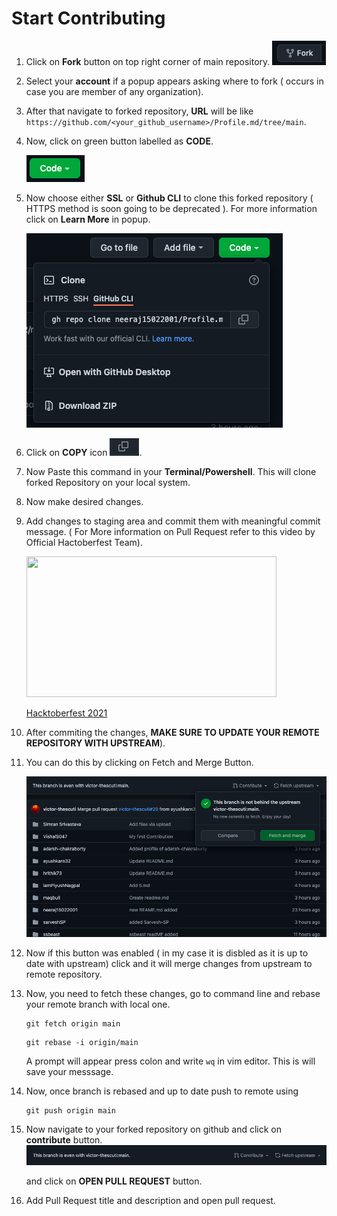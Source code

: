 # Start Contributing
1. Click on **Fork** button on top right corner of main repository.
![Fork Button](assets/fork_button.png)
2. Select your **account** if a popup appears asking where to fork ( occurs in case you are member of any organization).
3. After that navigate to forked repository, **URL** will be like `https://github.com/<your_github_username>/Profile.md/tree/main`.
4. Now, click on green button labelled as **CODE**.

    ![Code](assets/code_button.png)

5. Now choose either **SSL** or **Github CLI** to clone this forked repository ( HTTPS method is soon going to be deprecated ). For more information click on **Learn More** in popup.

    ![Code PopUp](assets/code_popup.png)
6. Click on **COPY** icon  ![Copy](assets/copy.png).
7. Now Paste this command in your **Terminal/Powershell**. This will clone forked Repository on your local system.
8. Now make desired changes.
9. Add changes to staging area and commit them with meaningful commit message. ( For More information on Pull Request refer to this video by Official Hactoberfest Team).
    <p><a href="https://hacktoberfest.digitalocean.com/resources?wvideo=tf3u5ruz5y"><img src="https://embedwistia-a.akamaihd.net/deliveries/4bdee00ef68274f35bc6ad84ac1e49c6.jpg?image_play_button_size=2x&amp;image_crop_resized=960x540&amp;image_play_button=1&amp;image_play_button_color=1e71e7e0" width="400" height="225" style="width: 400px; height: 225px;"></a></p><p><a href="https://hacktoberfest.digitalocean.com/resources?wvideo=tf3u5ruz5y">Hacktoberfest 2021</a></p>
10. After commiting the changes, **MAKE SURE TO UPDATE YOUR REMOTE REPOSITORY WITH UPSTREAM**).
11. You can do this by clicking on Fetch and Merge Button.

    ![Fetch and Merge](assets/fetch_and_merge.png)
12. Now if this button was enabled ( in my case it is disbled as it is up to date with upstream) click and it will merge changes from upstream to remote repository.
13. Now, you need to fetch these changes, go to command line and rebase your remote branch with local one.
    ```shell
    git fetch origin main
    ```
    ```shell
    git rebase -i origin/main
    ```
    A prompt will appear press colon and write `wq` in vim editor. This is will save your messsage.
14. Now, once branch is rebased and up to date push to remote using
    ```shell
    git push origin main
    ```
15. Now navigate to your forked repository on github and click on **contribute** button.
    ![contribute](assets/contribute.png)

    and click on **OPEN PULL REQUEST** button.
16. Add Pull Request title and description and open pull request.